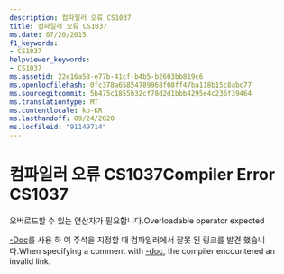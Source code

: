 ```yaml
---
description: 컴파일러 오류 CS1037
title: 컴파일러 오류 CS1037
ms.date: 07/20/2015
f1_keywords:
- CS1037
helpviewer_keywords:
- CS1037
ms.assetid: 22e16a58-e77b-41cf-b4b5-b2603bb819c6
ms.openlocfilehash: 0fc378a65854789968f08ff47ba118b15c8abc77
ms.sourcegitcommit: 5b475c1855b32cf78d2d1bbb4295e4c236f39464
ms.translationtype: MT
ms.contentlocale: ko-KR
ms.lasthandoff: 09/24/2020
ms.locfileid: "91149714"
---
```

# <a name="compiler-error-cs1037"></a><span data-ttu-id="c4c8a-103">컴파일러 오류 CS1037</span><span class="sxs-lookup"><span data-stu-id="c4c8a-103">Compiler Error CS1037</span></span>

<span data-ttu-id="c4c8a-104">오버로드할 수 있는 연산자가 필요합니다.</span><span class="sxs-lookup"><span data-stu-id="c4c8a-104">Overloadable operator expected</span></span>  
  
 <span data-ttu-id="c4c8a-105">[-Doc](../language-reference/compiler-options/doc-compiler-option.md)를 사용 하 여 주석을 지정할 때 컴파일러에서 잘못 된 링크를 발견 했습니다.</span><span class="sxs-lookup"><span data-stu-id="c4c8a-105">When specifying a comment with [-doc](../language-reference/compiler-options/doc-compiler-option.md), the compiler encountered an invalid link.</span></span>
